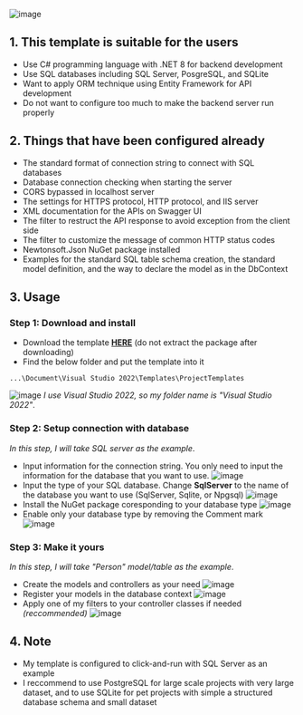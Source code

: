 ![image](https://i.imgur.com/PcgT383.png)

## 1. This template is suitable for the users
- Use C# programming language with .NET 8 for backend development
- Use SQL databases including SQL Server, PosgreSQL, and SQLite
- Want to apply ORM technique using Entity Framework for API development
- Do not want to configure too much to make the backend server run properly

## 2. Things that have been configured already
- The standard format of connection string to connect with SQL databases
- Database connection checking when starting the server
- CORS bypassed in localhost server
- The settings for HTTPS protocol, HTTP protocol, and IIS server
- XML documentation for the APIs on Swagger UI
- The filter to restruct the API response to avoid exception from the client side
- The filter to customize the message of common HTTP status codes
- Newtonsoft.Json NuGet package installed
- Examples for the standard SQL table schema creation, the standard model definition, and the way to declare the model as in the DbContext

## 3. Usage
### Step 1: Download and install
- Download the template [**HERE**](https://github.com/phanxuanquang/ASP.NET-Core-Web-API-with-ORM/releases/download/1.0.0/ASP.NET.Core.Web.API.with.Entity.Framework.zip) (do not extract the package after downloading)
- Find the below folder and put the template into it
```console
...\Document\Visual Studio 2022\Templates\ProjectTemplates
```
![image](https://i.imgur.com/9ufsemT.png)
*I use Visual Studio 2022, so my folder name is "Visual Studio 2022"*.

### Step 2: Setup connection with database
*In this step, I will take SQL server as the example*.
- Input information for the connection string. You only need to input the information for the database that you want to use.
![image](https://i.imgur.com/zRIQ0rE.png)
- Input the type of your SQL database. Change **SqlServer** to the name of the database you want to use (SqlServer, Sqlite, or Npgsql) 
![image](https://i.imgur.com/ooobHmy.png)
- Install the NuGet package coresponding to your database type
![image](https://i.imgur.com/uF5w5z7.png)
- Enable only your database type by removing the Comment mark
![image](https://i.imgur.com/RUDU39s.png)

### Step 3: Make it yours
*In this step, I will take "Person" model/table as the example*.
- Create the models and controllers as your need
![image](https://i.imgur.com/xXN8WxL.png)
- Register your models in the database context
![image](https://i.imgur.com/Krbaurp.png)
- Apply one of my filters to your controller classes if needed *(reccommended)*
![image](https://i.imgur.com/xON8Uny.png)

## 4. Note
- My template is configured to click-and-run with SQL Server as an example
- I reccommend to use PostgreSQL for large scale projects with very large dataset, and to use SQLite for pet projects with simple a structured database schema and small dataset
